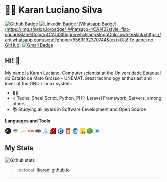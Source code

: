 # :man_technologist: Karan Luciano Silva

[![Github Badge](https://img.shields.io/badge/-Github-000?style=flat-square&logo=Github&logoColor=white&link=https://github.com/lkaranl)](https://github.com/lkaranl)
[![Linkedin Badge](https://img.shields.io/badge/-LinkedIn-blue?style=flat-square&logo=Linkedin&logoColor=white&link=https://www.linkedin.com/in/karan-luciano-silva-2b7598159/)](https://www.linkedin.com/in/karan-luciano-silva-2b7598159/)
[![Whatsapp Badge](https://img.shields.io/badge/-Whatsapp-4CA143?style=flat-square&labelColor=4CA143&logo=whatsapp&logoColor=white&link=https://api.whatsapp.com/send?phone=5569992370744&text=Olá! Te achei no GitHub)](https://api.whatsapp.com/send?phone=5569992370744&text=Olá!)
[![Gmail Badge](https://img.shields.io/badge/-Gmail-c14438?style=flat-square&logo=Gmail&logoColor=white&link=mailto:karanluciano1@gmail.com)](mailto:karanluciano1@gmail.com)

## Hi! 👋

My name is Karan Luciano, Computer scientist at the Universidade Estadual do Estado de Mato Grosso - UNEMAT. Great technology enthusiast and lover of the GNU / Linux system.

- :office_worker: 
- :fire: Techs: Sheel Script, Python, PHP, Laravel Framework, Servers, among others.
- :books: Studying all layers in Software Development and Open Source

**Languages and Tools:**

<code><img height="20" src="https://raw.githubusercontent.com/github/explore/80688e429a7d4ef2fca1e82350fe8e3517d3494d/topics/terminal/terminal.png"></code>
<code><img height="20" src="https://raw.githubusercontent.com/github/explore/80688e429a7d4ef2fca1e82350fe8e3517d3494d/topics/python/python.png"></code>
<code><img height="20" src="https://raw.githubusercontent.com/github/explore/80688e429a7d4ef2fca1e82350fe8e3517d3494d/topics/mysql/mysql.png"></code>
<code><img height="20" src="https://raw.githubusercontent.com/github/explore/80688e429a7d4ef2fca1e82350fe8e3517d3494d/topics/git/git.png"></code>
<code><img height="20" src="https://raw.githubusercontent.com/github/explore/80688e429a7d4ef2fca1e82350fe8e3517d3494d/topics/php/php.png"></code>
<code><img height="20" src="https://raw.githubusercontent.com/github/explore/80688e429a7d4ef2fca1e82350fe8e3517d3494d/topics/c/c.png"></code>
<code><img height="20" src="https://raw.githubusercontent.com/github/explore/80688e429a7d4ef2fca1e82350fe8e3517d3494d/topics/ruby/ruby.png"></code>
<code><img height="20" src="https://raw.githubusercontent.com/github/explore/80688e429a7d4ef2fca1e82350fe8e3517d3494d/topics/cpp/cpp.png"></code>
<code><img height="20" src="https://raw.githubusercontent.com/github/explore/80688e429a7d4ef2fca1e82350fe8e3517d3494d/topics/html/html.png"></code>
<code><img height="20" src="https://raw.githubusercontent.com/github/explore/80688e429a7d4ef2fca1e82350fe8e3517d3494d/topics/css/css.png"></code>
<code><img height="20" src="https://raw.githubusercontent.com/github/explore/80688e429a7d4ef2fca1e82350fe8e3517d3494d/topics/javascript/javascript.png"></code>
<code><img height="20" src="https://raw.githubusercontent.com/github/explore/80688e429a7d4ef2fca1e82350fe8e3517d3494d/topics/nodejs/nodejs.png"></code>
<code><img height="20" src="https://raw.githubusercontent.com/github/explore/80688e429a7d4ef2fca1e82350fe8e3517d3494d/topics/webpack/webpack.png"></code>

## My Stats

![Github stats](https://github-readme-stats.vercel.app/api?username=lkaranl&show_icons=true&hide_border=false)

> :octocat: [lkaranl.github.io](https://lkaranl.github.io)

---
